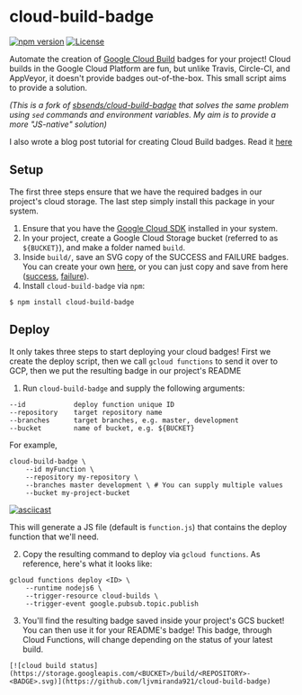 # cloud-build-badge 

[![npm version](https://badge.fury.io/js/cloud-build-badge.svg)](https://badge.fury.io/js/cloud-build-badge)
[![License](https://img.shields.io/badge/License-Apache%202.0-blue.svg)](https://opensource.org/licenses/Apache-2.0)

Automate the creation of [Google Cloud
Build](https://cloud.google.com/cloud-build/) badges for your project! Cloud
builds in the Google Cloud Platform are fun, but unlike Travis, Circle-CI, and
AppVeyor, it doesn't provide badges out-of-the-box. This small script aims to
provide a solution.

*(This is a fork of
[sbsends/cloud-build-badge](https://github.com/sbsends/cloud-build-badge) that
solves the same problem using `sed` commands and environment variables.  My aim
is to provide a more "JS-native" solution)*

I also wrote a blog post tutorial for creating Cloud Build badges. Read it [here](https://ljvmiranda921.github.io/notebook/2018/12/21/cloud-build-badge/)

## Setup

The first three steps ensure that we have the required badges in our project's
cloud storage. The last step simply install this package in your system.

1. Ensure that you have the [Google Cloud SDK](https://cloud.google.com/sdk/)
   installed in your system.
2. In your project, create a Google Cloud Storage bucket (referred to as
   `${BUCKET}`), and make a folder named `build`.
3. Inside `build/`, save an SVG copy of the SUCCESS and FAILURE badges. You can
   create your own [here](https://shields.io/#/), or you can just copy and save
   from here
   ([success](https://storage.googleapis.com/tm-github-builds/build/success.svg),
   [failure](https://storage.googleapis.com/tm-github-builds/build/failure.svg)).
4. Install `cloud-build-badge` via `npm`:

```shell
$ npm install cloud-build-badge
```

## Deploy

It only takes three steps to start deploying your cloud badges! First we create
the deploy script, then we call `gcloud functions` to send it over to GCP, then
we put the resulting badge in our project's README

1. Run `cloud-build-badge` and supply the following arguments:

```
--id            deploy function unique ID
--repository    target repository name
--branches      target branches, e.g. master, development
--bucket        name of bucket, e.g. ${BUCKET}
```

For example, 

```shell
cloud-build-badge \
    --id myFunction \
    --repository my-repository \
    --branches master development \ # You can supply multiple values
    --bucket my-project-bucket
```

[![asciicast](https://asciinema.org/a/IGo1BsfeYPSWMp9ufIhYu8a1Z.svg)](https://asciinema.org/a/IGo1BsfeYPSWMp9ufIhYu8a1Z)

This will generate a JS file (default is `function.js`) that
contains the deploy function that we'll need. 

2. Copy the resulting command to deploy via  `gcloud functions`. As
   reference, here's what it looks like:

```shell
gcloud functions deploy <ID> \
    --runtime nodejs6 \
    --trigger-resource cloud-builds \
    --trigger-event google.pubsub.topic.publish
```

3. You'll find the resulting badge saved inside your project's GCS bucket! You
   can then use it for your README's badge! This badge, through Cloud
   Functions, will change depending on the status of your latest build.

```
[![cloud build status](https://storage.googleapis.com/<BUCKET>/build/<REPOSITORY>-<BADGE>.svg)](https://github.com/ljvmiranda921/cloud-build-badge)
```

